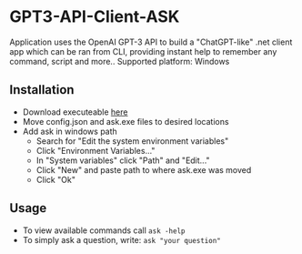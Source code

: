 # GPT3-API-Client-ASK

Application uses the OpenAI GPT-3 API to build a "ChatGPT-like" .net client app which can be ran from CLI, providing instant help to remember any command, script and more..
Supported platform: Windows

## Installation

- Download executeable [here](https://github.com/Guram-K/GPT3-API-Client-ASK/releases)
- Move config.json and ask.exe files to desired locations
- Add ask in windows path
  - Search for "Edit the system environment variables"
  - Click "Environment Variables..."
  - In "System variables" click "Path" and "Edit..."
  - Click "New" and paste path to where ask.exe was moved
  - Click "Ok"

## Usage

- To view available commands call `ask -help`
- To simply ask a question, write: `ask "your question"`
